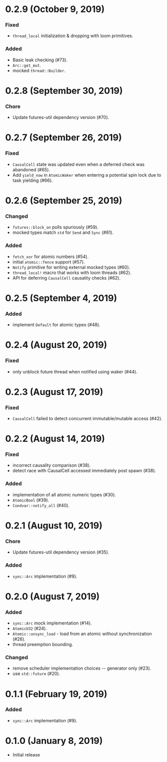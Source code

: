 # 0.2.9 (October 9, 2019)

### Fixed
- `thread_local` initialization & dropping with loom primitives.

### Added
- Basic leak checking (#73).
- `Arc::get_mut`.
- mocked `thread::Builder`.

# 0.2.8 (September 30, 2019)

### Chore
- Update futures-util dependency version (#70).

# 0.2.7 (September 26, 2019)

### Fixed
- `CausalCell` state was updated even when a deferred check was abandoned (#65).
- Add `yield_now` in `AtomicWaker` when entering a potential spin lock due to
  task yielding (#66).

# 0.2.6 (September 25, 2019)

### Changed
- `futures::block_on` polls spuriously (#59).
- mocked types match `std` for `Send` and `Sync` (#61).

### Added
- `fetch_xor` for atomic numbers (#54).
- initial `atomic::fence` support (#57).
- `Notify` primitive for writing external mocked types (#60).
- `thread_local!` macro that works with loom threads (#62).
- API for deferring `CausalCell` causality checks (#62).

# 0.2.5 (September 4, 2019)

### Added
- implement `Default` for atomic types (#48).

# 0.2.4 (August 20, 2019)

### Fixed
- only unblock future thread when notified using waker (#44).

# 0.2.3 (August 17, 2019)

### Fixed
- `CausalCell` failed to detect concurrent immutable/mutable access (#42).

# 0.2.2 (August 14, 2019)

### Fixed
- incorrect causality comparison (#38).
- detect race with CausalCell accessed immediately post spawn (#38).

### Added
- implementation of all atomic numeric types (#30).
- `AtomicBool` (#39).
- `Condvar::notify_all` (#40).

# 0.2.1 (August 10, 2019)

### Chore
- Update futures-util dependency version (#35).

### Added
- `sync::Arc` implementation (#9).

# 0.2.0 (August 7, 2019)

### Added
- `sync::Arc` mock implementation (#14).
- `AtomicU32` (#24).
- `Atomic::unsync_load` - load from an atomic without synchronization (#26).
- thread preemption bounding.

### Changed
- remove scheduler implementation choices -- generator only (#23).
- use `std::future` (#20).

# 0.1.1 (February 19, 2019)

### Added
- `sync::Arc` implementation (#9).

# 0.1.0 (January 8, 2019)

* Initial release
